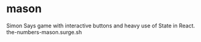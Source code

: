 # mason
Simon Says game with interactive buttons and heavy use of State in React.
the-numbers-mason.surge.sh
